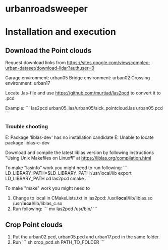 # urbanroadsweeper

# Installation and execution

## Download the Point clouds

Request download links from https://sites.google.com/view/complex-urban-dataset/download-lidar?authuser=0

Garage environment: urban05
Bridge environment: urban02
Crossing environment: urban17

Locate .las-file and use https://github.com/murtiad/las2pcd to convert it to .pcd

Example:
´´´
las2pcd urban05_las/urban05/sick_pointcloud.las urban05.pcd
´´´

### Trouble shooting

E: Package 'liblas-dev' has no installation candidate
E: Unable to locate package liblas-c-dev

Download and compile the latest liblas version by following instructions "Using Unix Makefiles on Linux¶" at https://liblas.org/compilation.html

To make "lasinfo" work you might need to run following:
´´´
LD_LIBRARY_PATH=$LD_LIBRARY_PATH:/usr/local/lib
export LD_LIBRARY_PATH
cd las2pcd
cmake .
´´´

To make "make" work you might need to 
1. Change to local in CMakeLists.txt in las2pcd:
/usr/**local**/lib/liblas.so
/usr/**local**/lib/liblas_c.so
2. Run following:
´´´
mv las2pcd /usr/bin/
´´´

## Crop Point clouds
1. Put the urban02.pcd, urban05.pcd and urban17.pcd in the same folder.
2. Run ´´´ sh crop_pcd.sh PATH_TO_FOLDER ´´´